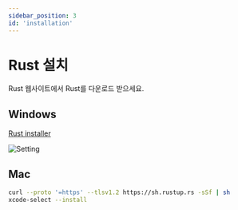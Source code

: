 ```yaml
---
sidebar_position: 3
id: 'installation'
---
```


# Rust 설치

Rust 웹사이트에서 Rust를 다운로드 받으세요.

## Windows

[Rust installer](https://static.rust-lang.org/rustup/dist/x86_64-pc-windows-msvc/rustup-init.exe)

![Setting](/img/rust/installation/setting.jpg)

## Mac

```bash
curl --proto '=https' --tlsv1.2 https://sh.rustup.rs -sSf | sh
xcode-select --install
```
